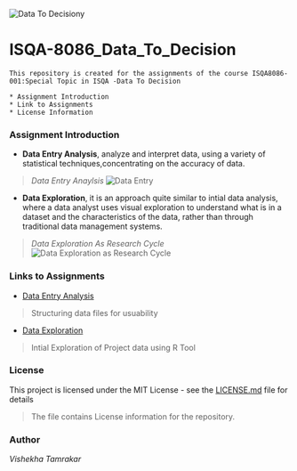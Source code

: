 ![Data To Decisiony](https://machinepulse.files.wordpress.com/2014/11/predictive-analytics-in-renewable-technologies-picture.jpg) 
# ISQA-8086_Data_To_Decision
```
This repository is created for the assignments of the course ISQA8086-001:Special Topic in ISQA -Data To Decision

* Assignment Introduction
* Link to Assignments
* License Information
```

### Assignment Introduction

* **Data Entry Analysis**, analyze and interpret data, using a variety of statistical techniques,concentrating on the accuracy of data.

> _Data Entry Anaylsis_
![Data Entry](https://www.apoyocorp.com/assets/img/Data-Entry-Services.jpg) 

* **Data Exploration**, it is an approach quite similar to intial data analysis, where a data analyst uses visual exploration to understand what is in a dataset and the characteristics of the data, rather than through traditional data management systems.

> _Data Exploration As Research Cycle_
![Data Exploration as Research Cycle](https://www.interana.com/hubfs/Imported_Blog_Media/data-explore-cycle-4.png)



### Links to Assignments
* [Data Entry Analysis](https://github.com/Vishekha/ISQA-8086_Data_To_Decision) 
> Structuring data files for usuability
* [Data Exploration](https://github.com/Vishekha/ISQA-8086_Data_To_Decision) 
>Intial Exploration of Project data using R Tool


### License

This project is licensed under the MIT License - see the [LICENSE.md](https://github.com/Vishekha/ISQA-8086_Data_To_Decision/blob/master/LICENSE) file for details 
> The file contains License information for the repository.

### Author

_Vishekha Tamrakar_
